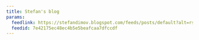 ```yaml
---
title: Stefan's blog
params:
  feedlink: https://stefandimov.blogspot.com/feeds/posts/default?alt=rss
  feedid: 7e42175ec48ec4b5e5beafcaa7dfccdf
---
```

